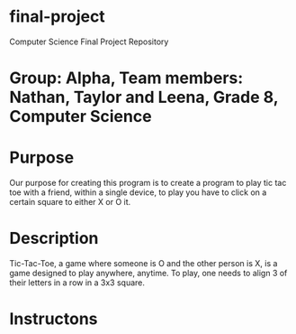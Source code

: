 # final-project
Computer Science Final Project Repository

# Group: Alpha, Team members: Nathan, Taylor and Leena, Grade 8, Computer Science

# Purpose
Our purpose for creating this program is to create a program to play tic tac toe with a friend, within a single device, to play you have to click on a certain square to either X or O it.

# Description
Tic-Tac-Toe, a game where someone is O and the other person is X, is a game designed to play anywhere, anytime. To play, one needs to align 3 of their letters in a row in a 3x3 square.

# Instructons

